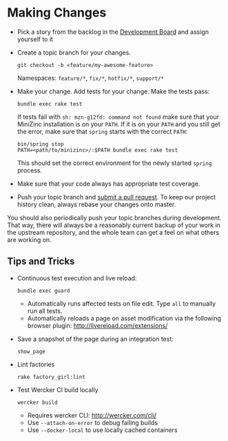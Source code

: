 # Making Changes

* Pick a story from the backlog in the [Development Board](https://trello.com/b/UC8jBtDg/cloud-stove-development) and assign yourself to it

* Create a topic branch for your changes.
  
  ```
  git checkout -b <feature/my-awesome-feature>
  ```

  Namespaces: `feature/*`, `fix/*`, `hotfix/*`, `support/*`

* Make your change. Add tests for your change. Make the tests pass:
  
  ```
  bundle exec rake test
  ```
  
  If tests fail with `sh: mzn-g12fd: command not found` make sure that your
  MiniZinc installation is on your `PATH`. If it is on your `PATH` and you
  still get the error, make sure that `spring` starts with the correct `PATH`:
  
  ```
  bin/spring stop
  PATH=<path/to/minizinc>/:$PATH bundle exec rake test
  ```
  
  This should set the correct environment for the newly started `spring` 
  process.

* Make sure that your code always has appropriate test coverage.

* Push your topic branch and [submit a pull request](https://github.com/inz/cloud-stove/compare). To keep our project history clean, always rebase your changes onto master.

You should also periodically push your topic branches during development. That
way, there will always be a reasonably current backup of your work in the
upstream repository, and the whole team can get a feel on what others are
working on.

## Tips and Tricks

* Continuous test execution and live reload:

  ```
  bundle exec guard
  ```

  * Automatically runs affected tests on file edit. Type `all` to manually run all tests.
  * Automatically reloads a page on asset modification via the following browser plugin: http://livereload.com/extensions/

* Save a snapshot of the page during an integration test:

  ```
  show_page
  ```

* Lint factories

    ```
    rake factory_girl:lint
    ```

* Test Wercker CI build locally

  ```
  wercker build
  ```

  * Requires wercker CLI: http://wercker.com/cli/
  * Use `--attach-on-error` to debug failing builds
  * Use `--docker-local` to use locally cached containers
